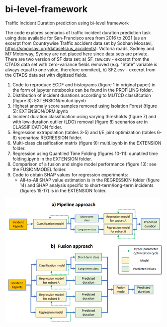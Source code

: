 # bi-level-framework
Traffic Incident Duration prediction using bi-level framework

The code explores scenarios of traffic incident duration prediction task using data available for San-Francisco area from 2016 to 2021 (as an excerpt from Countrywise Traffic accident data set by Sobhan Moosavi, https://smoosavi.org/datasets/us_accidents). Victoria roads, Sydney and M7 Motorway, Sydney are not placed here since data sets are private.
There are two version of SF data set: a) SF_raw.csv - excerpt from the CTADS data set with zero-variance fields removed (e.g. "State" variable is always equal to one value, therefore ommited), b) SF2.csv - excerpt from the CTADS data set with digitized fields.

1. Code to reproduce ECDF and histograms (figure 1 in original paper) in the form of jupyter notebooks can be found in the PROFILING folder.
2. Distribution of incident durations according to MUTCD classifcation (figure 3): EXTENSION/mutcd.ipynb
3. Highest anomaly score samples removed using Isolation Forest (figure 5): EXTENSION/ORM.ipynb
4. Incident duration classification using varying thresholds (figure 7) and with low-duration outlier (LDO) removal (figure 8) scenarios are in CLASSIFICATION folder.
5. Regression extrapolation (tables 3-5) and I/E joint optimization (tables 6-8) scenarios: REGRESSION folder.
6. Multi-class classification matrix (figure 9): multi.ipynb in the EXTENSION folder.
7. Regression using Quantiled Time Folding (figures 10-11): qunatiled time folding.ipynb in the EXTENSION folder.
8. Comparison of a fusion and single model performance (figure 13): see the FUSIONMODEL folder.
9. Code to obtain SHAP values for regression experiments:
	- All-to-All SHAP value estimation is in the REGRESSION folder (figure 14) and SHAP analysis specific to short-term/long-term incidents (figures 15-17) is in the EXTENSION folder.



![alt text](pipefusion.png "Title")
